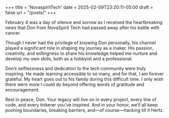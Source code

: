 +++
title = 'NovaspiritTech'
date = 2025-02-09T23:20:11-05:00
draft = false
url = "/posts/"
+++

February 4 was a day of silence and sorrow as I received the heartbreaking news that Don from NovaSpirit Tech had passed away after his battle with cancer.

Though I never had the privilege of knowing Don personally, his channel played a significant role in shaping my journey as a maker. His passion, creativity, and willingness to share his knowledge helped me nurture and develop my own skills, both as a hobbyist and a professional.

Don’s selflessness and dedication to the tech community were truly inspiring. He made learning accessible to so many, and for that, I am forever grateful. My heart goes out to his family during this difficult time. I only wish there were more I could do beyond offering words of gratitude and encouragement.

Rest in peace, Don. Your legacy will live on in every project, every line of code, and every tinkerer you’ve inspired. And in your honor, we’ll all keep pushing boundaries, breaking barriers, and—of course—hacking till it Hertz.
